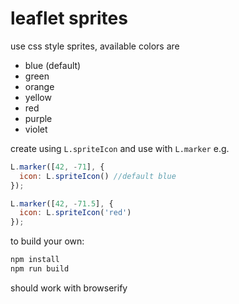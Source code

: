 leaflet sprites
=====
use css style sprites, available colors are

- blue (default)
- green
- orange
- yellow
- red
- purple
- violet


create using `L.spriteIcon` and use with `L.marker` e.g.

```js
L.marker([42, -71], {
  icon: L.spriteIcon() //default blue
});

L.marker([42, -71.5], {
  icon: L.spriteIcon('red')
});
```

to build your own:

```bash
npm install
npm run build
```

should work with browserify
